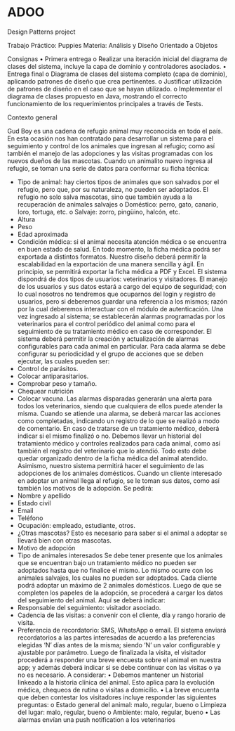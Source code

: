 # ADOO
Design Patterns project

Trabajo Práctico: Puppies 
Materia: Análisis y Diseño Orientado a Objetos

Consignas
• Primera entrega
o Realizar una iteración inicial del diagrama de clases del sistema, incluye la capa de dominio y 
controladores asociados.
• Entrega final
o Diagrama de clases del sistema completo (capa de dominio), aplicando patrones de diseño 
que crea pertinentes.
o Justificar utilización de patrones de diseño en el caso que se hayan utilizado.
o Implementar el diagrama de clases propuesto en Java, mostrando el correcto funcionamiento 
de los requerimientos principales a través de Tests.


Contexto general

Gud Boy es una cadena de refugio animal muy reconocida en todo el país. En esta ocasión nos han contratado 
para desarrollar un sistema para el seguimiento y control de los animales que ingresan al refugio; como así 
también el manejo de las adopciones y las visitas programadas con los nuevos dueños de las mascotas.
Cuando un animalito nuevo ingresa al refugio, se toman una serie de datos para conformar su ficha técnica:
- Tipo de animal: hay ciertos tipos de animales que son salvados por el refugio, pero que, por su 
naturaleza, no pueden ser adoptados. El refugio no solo salva mascotas, sino que también ayuda a la 
recuperación de animales salvajes
o Doméstico: perro, gato, canario, loro, tortuga, etc.
o Salvaje: zorro, pingüino, halcón, etc.
- Altura
- Peso
- Edad aproximada
- Condición médica: si el animal necesita atención médica o se encuentra en buen estado de salud.
En todo momento, la ficha médica podrá ser exportada a distintos formatos. Nuestro diseño deberá permitir 
la escalabilidad en la exportación de una manera sencilla y ágil. En principio, se permitirá exportar la ficha 
médica a PDF y Excel.
El sistema dispondrá de dos tipos de usuarios: veterinarios y visitadores. El manejo de los usuarios y sus datos 
estará a cargo del equipo de seguridad; con lo cual nosotros no tendremos que ocuparnos del login y registro 
de usuarios, pero si deberemos guardar una referencia a los mismos; razón por la cual deberemos interactuar 
con el módulo de autenticación. 
Una vez ingresado al sistema; se establecerán alarmas programadas por los veterinarios para el control 
periódico del animal como para el seguimiento de su tratamiento médico en caso de corresponder. El sistema 
deberá permitir la creación y actualización de alarmas configurables para cada animal en particular. Para cada 
alarma se debe configurar su periodicidad y el grupo de acciones que se deben ejecutar, las cuales pueden 
ser:
- Control de parásitos.
- Colocar antiparasitarios.
- Comprobar peso y tamaño.
- Chequear nutrición
- Colocar vacuna.
Las alarmas disparadas generarán una alerta para todos los veterinarios, siendo que cualquiera de ellos puede 
atender la misma. Cuando se atiende una alarma, se deberá marcar las acciones como completadas, indicando 
un registro de lo que se realizó a modo de comentario. En caso de tratarse de un tratamiento médico, deberá 
indicar si el mismo finalizó o no. Debemos llevar un historial del tratamiento médico y controles realizados 
para cada animal, como así también el registro del veterinario que lo atendió. Todo esto debe quedar 
organizado dentro de la ficha médica del animal atendido.
Asimismo, nuestro sistema permitirá hacer el seguimiento de las adopciones de los animales domésticos. 
Cuando un cliente interesado en adoptar un animal llega al refugio, se le toman sus datos, como así también 
los motivos de la adopción. Se pedirá:
- Nombre y apellido
- Estado civil
- Email
- Teléfono
- Ocupación: empleado, estudiante, otros.
- ¿Otras mascotas? Esto es necesario para saber si el animal a adoptar se llevará bien con otras 
mascotas.
- Motivo de adopción
- Tipo de animales interesados
Se debe tener presente que los animales que se encuentran bajo un tratamiento médico no pueden ser 
adoptados hasta que no finalice el mismo. Lo mismo ocurre con los animales salvajes, los cuales no pueden 
ser adoptados.
Cada cliente podrá adoptar un máximo de 2 animales domésticos. Luego de que se completen los papeles de 
la adopción, se procederá a cargar los datos del seguimiento del animal. Aquí se deberá indicar:
- Responsable del seguimiento: visitador asociado.
- Cadencia de las visitas: a convenir con el cliente, día y rango horario de visita.
- Preferencia de recordatorio: SMS, WhatsApp o email.
El sistema enviará recordatorios a las partes interesadas de acuerdo a las preferencias elegidas ‘N’ días antes 
de la misma; siendo ‘N’ un valor configurable y ajustable por parámetro.
Luego de finalizada la visita, el visitador procederá a responder una breve encuesta sobre el animal en nuestra 
app; y además deberá indicar si se debe continuar con las visitas o ya no es necesario.
A considerar:
• Debemos mantener un historial linkeado a la historia clínica del animal. Esto aplica para la evolución 
médica, chequeos de rutina o visitas a domicilio.
• La breve encuenta que deben contestar los visitadores incluye responder las siguientes preguntas:
o Estado general del animal: malo, regular, bueno
o Limpieza del lugar: malo, regular, bueno
o Ambiente: malo, regular, bueno
• Las alarmas envían una push notification a los veterinarios




